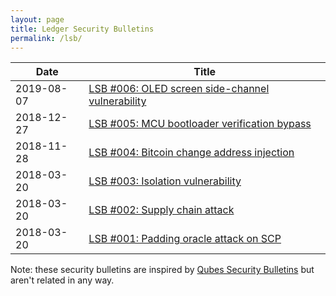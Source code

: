 ```yaml
---
layout: page
title: Ledger Security Bulletins
permalink: /lsb/
---
```


| Date       | Title                                                           |
|------------|-----------------------------------------------------------------|
| 2019-08-07 | [LSB #006: OLED screen side-channel vulnerability](006)         |
| 2018-12-27 | [LSB #005: MCU bootloader verification bypass](005)             |
| 2018-11-28 | [LSB #004: Bitcoin change address injection](004)               |
| 2018-03-20 | [LSB #003: Isolation vulnerability](003)                        |
| 2018-03-20 | [LSB #002: Supply chain attack](002)                            |
| 2018-03-20 | [LSB #001: Padding oracle attack on SCP](001)                   |

Note: these security bulletins are inspired by
[Qubes Security Bulletins](https://www.qubes-os.org/security/bulletins/) but
aren't related in any way.

